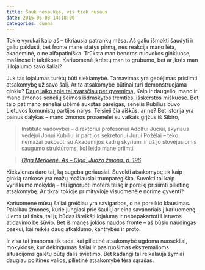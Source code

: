 ```yaml
---
title: Šauk nešaukęs, vis tiek nušaus
date: 2015-06-03 14:18:00
categories: duona
---
```


Tokie vyrukai kaip aš – tikriausia patrankų mėsa. Aš galiu išmokti šaudyti ir galiu paklusti, bet fronte mane statys pirmą, nes reakcija mano lėta, akademinė, o ne alfapatiniška. Trūksta man bendros nuovokos ginkluose, mašinose ir taktikose. Kariuomenė įkrėstų man to grubumo, bet ar įkrės man ji lojalumo savo šaliai?

Juk tas lojalumas turėtų būti siekiamybė. Tarnavimas yra gebėjimas prisiimti atsakomybę už savo šalį. Ar ta atsakomybė būtinai turi demonstruojama ginklu? [Daug laiko apie tai svarsčiau per gyvenimą.](https://duona.wordpress.com/2014/01/15/lietuviai-sovietu-sajungoje-2-d-komunistai/) Kaip ir daugelio, mano ir mano žmonos senelių šeimos išdraskytos tremties, išskerstos miškuose. Bet taip pat mano seneliai užėmė aukštas pareigas, senelis Kubilius buvo Lietuvos komunistų partijos narys. Teisieji čia aiškūs, ar ne? Bet istorija yra painus dalykas – mano žmonos prosenelei su vaikais grįžus iš Sibiro,

> Instituto vadovybei – direktoriui profesoriui Adolfui Juciui, skyriaus vedėjui Jonui Kubiliui ir partijos sekretoriui Jurui Požėlai – teko nemažai pakovoti su Akademijos kadrų skyriumi ir už jo stovėjusiomis saugumo struktūroms, kol leido mane priimti.

> *[Olga Merkienė. Aš – Olga, Juozo žmona. p. 196](http://merkyte.lt/knyga/)*

Kiekvienas daro tai, ką sugeba geriausiai. Suvokti atsakomybę tik kaip ginklą rankose yra mažų mažiausiai trumparegiška. Suvokti tai kaip vyriškumo mokyklą – tai ignoruoti moters teisę ir poreikį prisiimti pilietinę atsakomybę. Ar tikrai tokioje primityvioje visuomenėje norime gyventi?

Kariuomenė mūsų šaliai greičiau yra savigarbos, o ne poreikio klausimas. Palaikau žmones, kurie jungiasi prie šaulių ar eina savanoriais į kariuomenę. Jiems tai tinka, tai jų būdas išreikšti lojalumą ir nebepakartoti Lietuvos atidavimo be šūvio. Bet iš manęs jokios naudos fronte – aš būsiu naudingas paskui, kai reikės daug atkaklumo, kantrybės ir proto.

Ir visa tai įmanoma tik tada, kai pilietinė atsakomybė ugdoma nuosekliai, mokyklose, kur dėkingumas šaliai ir pasiruošimas ekstremalioms situacijoms galėtų būtų dalis švietimo. Bet kadangi tai reikalauja žymiai daugiau politinės valios, pilietinė atsakomybė tėra sąrašas.
